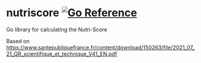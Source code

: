 # nutriscore [![Go Reference](https://pkg.go.dev/badge/github.com/aquilax/nutriscore.svg)](https://pkg.go.dev/github.com/aquilax/nutriscore)

Go library for calculating the Nutri-Score

Based on https://www.santepubliquefrance.fr/content/download/150263/file/2021_07_21_QR_scientifique_et_technique_V41_EN.pdf
